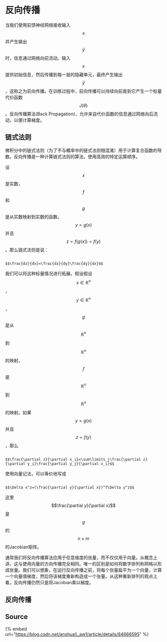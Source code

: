 # 反向传播

当我们使用前馈神经网络接收输入 $$x$$ 并产生输出 $$\hat{y}$$ 时，信息通过网络向前流动。输入 $$x$$ 提供初始信息，然后传播到每一层的隐藏单元，最终产生输出 $$\hat{y}$$ ，这称之为前向传播。在训练过程中，前向传播可以持续向前直到它产生一个标量代价函数 $$J(\theta)$$ 。反向传播算法\(Back Propagation\)，允许来自代价函数的信息通过网络向后流动，以便计算梯度。

## 链式法则

微积分中的链式法则（为了不与概率中的链式法则相混淆）用于计算复合函数的导数。反向传播是一种计算链式法则的算法，使用高效的特定运算顺序。

设 $$x$$ 是实数， $$f$$ 和 $$g$$ 是从实数映射到实数的函数。 $$y=g(x)$$ 并且 $$z=f(g(x))=f(y)$$ 。那么链式法则是说：

                                                                         $$\frac{dz}{dx}=\frac{dz}{dy}\frac{dy}{dx}$$ 

我们可以将这种标量情况进行拓展。假设假设 $$x\in \mathbb{R}^n$$ ， $$y\in \mathbb{R}^n$$ ， $$g$$ 是从 $$\mathbb{R}^n$$ 到 $$\mathbb{R}^n$$ 的映射， $$f$$ 是 $$\mathbb{R}^n$$ 到 $$\mathbb{R}^n$$ 的映射。如果 $$y=g(x)$$ 并且 $$z=f(y)$$ ，那么

                                                                      $$\frac{\partial z}{\partial x_i}=\sum\limits_j\frac{\partial z}{\partial y_i}\frac{\partial y_j}{\partial x_i}$$ 

使用向量记法，可以等价地写成

                                                                     $$\Delta x^z=(\frac{\partial y}{\partial x})^T\Delta y^z$$ 

这里 $$\frac{\partial y}{\partial x}$$ 是 $$g$$ 的 $$n\times m$$ 的Jacobian矩阵。

通常我们将反向传播算法应用于任意维度的张量，而不仅仅用于向量。从概念上讲，这与使用向量的方向传播完全相同。唯一的区别是如何将数字排列称网格以形成张量。我们可以想象，在运行反向传播之前，将每个张量扁平为一个向量，计算一个向量值梯度，然后将该梯度重新构造成一个张量。从这种重新排列的观点上看，反向传播仍然只是将Jacobian乘以梯度。

## 反向传播

## Source

{% embed url="https://blog.csdn.net/anshuai\_aw1/article/details/84666595" %}



